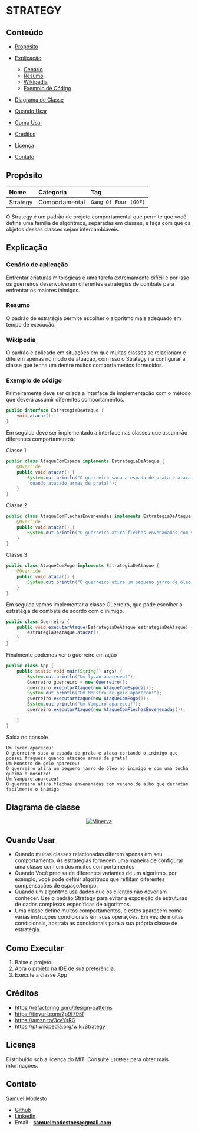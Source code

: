 <br />
<p >
  <h1> STRATEGY</h1>
  
</p>


<!-- TABLE OF CONTENTS -->

## Conteúdo

- [Propósito](#Propósito)
- [Explicação](#Explicação)
  - [Cenário](#Cenário-De-Aplicação)
  - [Resumo](#Resumo)
  - [Wikipedia](#Wikipedia)
  - [Exemplo de Código](#Exemplo-de-código)
- [Diagrama de Classe](#Diagrama-de-Classe)

- [Quando Usar](#Quando-Usar)
- [Como Usar](#Como-Usar)
- [Créditos](#Créditos)
- [Licença](#Licença)
- [Contato](#Contato)

## Propósito
|  Nome           | Categoria    | Tag        |  
| :-------------  | :----------- | :--------- |
| Strategy      |  Comportamental | `Gang Of Four (GOF)`|


O Strategy é um padrão de projeto comportamental que permite que você defina uma família de algoritmos, 
separadas em classes, e faça com que os objetos dessas classes sejam intercambiáveis.

## Explicação

### Cenário de aplicação
Enfrentar criaturas mitológicas é uma tarefa extremamente difícil e por isso os guerreiros desenvolveram diferentes estratégias de combate para enfrentar
os maiores inimigos.

### Resumo
O padrão de estratégia permite escolher o algoritmo mais adequado em tempo de execução.

### Wikipedia
O padrão é aplicado em situações em que muitas classes se relacionam e diferem apenas no modo de atuação, com isso o Strategy irá configurar a classe que tenha um dentre muitos comportamentos fornecidos.

### Exemplo de código
Primeiramente deve ser criada a interface de implementação com o método que deverá assumir diferentes comportamentos.
```java 
public interface EstrategiaDeAtaque {
    void atacar();
}
```
Em seguida deve ser implementado a interface nas classes que assumirão diferentes comportamentos:

Classe 1
```java 
public class AtaqueComEspada implements EstrategiaDeAtaque {
    @Override
    public void atacar() {
        System.out.println("O guerreiro saca a espada de prata e ataca cortando o inimigo que possui fraqueza " +
        "quando atacado armas de prata!");
    }
}
```
Classe 2
```java 
public class AtaqueComFlechasEnvenenadas implements EstrategiaDeAtaque {
    @Override
    public void atacar() {
        System.out.println("O guerreiro atira flechas envenanadas com veneno de alho que derrotam facilmente o inimigo");
    }
}
```
Classe 3
```java 
public class AtaqueComFogo implements EstrategiaDeAtaque {
    @Override
    public void atacar() {
        System.out.println("O guerreiro atira um pequeno jarro de óleo no inimigo e com uma tocha queima o monstro!");
    }
}
```
Em seguida vamos implementar a classe Guerreiro, que pode escolher a estratégia de combate de acordo com o inimigo.
```java
public class Guerreiro {
    public void executarAtaque(EstrategiaDeAtaque estrategiaDeAtaque) {
        estrategiaDeAtaque.atacar();
    }
}
```
Finalmente podemos ver o guerreiro em ação

```java
public class App {
    public static void main(String[] args) {
        System.out.println("Um lycan apareceu!");
        Guerreiro guerreiro = new Guerreiro();
        guerreiro.executarAtaque(new AtaqueComEspada());
        System.out.println("Um Monstro de gelo apareceu!");
        guerreiro.executarAtaque(new AtaqueComFogo());
        System.out.println("Um Vampiro apareceu!");
        guerreiro.executarAtaque(new AtaqueComFlechasEnvenenadas()); 

    }
}
```

Saída no console
```
Um lycan apareceu!
O guerreiro saca a espada de prata e ataca cortando o inimigo que possui fraqueza quando atacado armas de prata!
Um Monstro de gelo apareceu!
O guerreiro atira um pequeno jarro de óleo no inimigo e com uma tocha queima o mosntro!
Um Vampiro apareceu!
O guerreiro atira flechas envenanadas com veneno de alho que derrotam facilmente o inimigo
```
## Diagrama de classe

<p align="center">
  <a href="https://github.com/SamuelModesto">
      <img alt="Minerva" src="https://github.com/SamuelModesto/Imagens/blob/master/Imagens%20Minerva/strategy.png" />
  </a>
</p>


## Quando Usar
- Quando muitas classes relacionadas diferem apenas em seu comportamento. As estratégias fornecem uma maneira de configurar uma classe com um dos muitos comportamentos
- Quando Você precisa de diferentes variantes de um algoritmo. por exemplo, você pode definir algoritmos que reflitam diferentes compensações de espaço/tempo.
- Quando um algoritmo usa dados que os clientes não deveriam conhecer. Use o padrão Strategy para evitar a exposição de estruturas de dados complexas específicas de algoritmos.
- Uma classe define muitos comportamentos, e estes aparecem como várias instruções condicionais em suas operações. Em vez de muitas condicionais, abstraia as   condicionais para a sua própria classe de estratégia.

## Como Executar
 1. Baixe o projeto.
 2. Abra o projeto na IDE de sua preferência.
 3. Execute a classe App

## Créditos
- https://refactoring.guru/design-patterns
- https://tinyurl.com/2p9f795f
- https://amzn.to/3ceYsRG
- https://pt.wikipedia.org/wiki/Strategy
## Licença

Distribuído sob a licença do MIT. Consulte `LICENSE` para obter mais informações.

## Contato
Samuel Modesto 
- [Github](https://github.com/SamuelModesto) 
- [LinkedIn](https://www.linkedin.com/in/samuelmodesto)
- Email - **samuelmodestoes@gmail.com**
